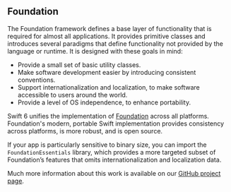 ## Foundation

The Foundation framework defines a base layer of functionality that is required for almost all applications. It provides primitive classes and introduces several paradigms that define functionality not provided by the language or runtime. It is designed with these goals in mind:


* Provide a small set of basic utility classes.
* Make software development easier by introducing consistent conventions.
* Support internationalization and localization, to make software accessible to users around the world.
* Provide a level of OS independence, to enhance portability.


Swift 6 unifies the implementation of [Foundation](https://developer.apple.com/documentation/foundation/) across all platforms. Foundation's modern, portable Swift implementation provides consistency across platforms, is more robust, and is open source.

If your app is particularly sensitive to binary size, you can import the `FoundationEssentials` library, which provides a more targeted subset of Foundation’s features that omits internationalization and localization data.

Much more information about this work is available on our [GitHub project page](https://github.com/swiftlang/swift-foundation).
